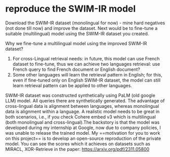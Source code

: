 # reproduce the SWIM-IR model

Download the SWIM-IR dataset (monolingual for now) - mine hard negatives (not done till now) and improve the dataset. Next would be to fine-tune a suitable (multilingual) model using the SWIM-IR dataset you created.

Why we fine-tune a multilingual model using the improved SWIM-IR dataset?

1. For cross-Lingual retrieval needs: in future, this model can use French dataset to fine-tune, thus we can achieve two languages retrieval: use French query to find French document or English document?
2. Some other languages will learn the retrieval pattern in English; for this, even if fine-tuned only on English SWIM-IR dataset, the model can still learn retrieval pattern can be applied to other languages.

 

SWIM-IR dataset was constructed synthetically using PaLM (old google LLM) model. All queries there are synthetically generated. The advantage of cross-lingual data is alignment between languages, whereas monolingual data is alignment within a language. A realistic model needs to be great in both scenarios, i.e., if you check Cohere embed v3 which is multilingual (both monolingual and cross-lingual).The backstory is that the model was developed during my internship at Google, now due to company policies, I was unable to release the trained model. My ==motivation for you to work on this project== is to develop an open-source reproduction of the private model. You can see the scores which it achieves on datasets such as MIRACL, XOR-Retrieve in the paper: https://arxiv.org/pdf/2311.05800